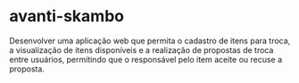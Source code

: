 # avanti-skambo
Desenvolver uma aplicação web que permita o cadastro de itens para troca, a visualização de itens disponíveis e a realização de propostas de troca entre usuários, permitindo que o responsável pelo item aceite ou recuse a proposta.
